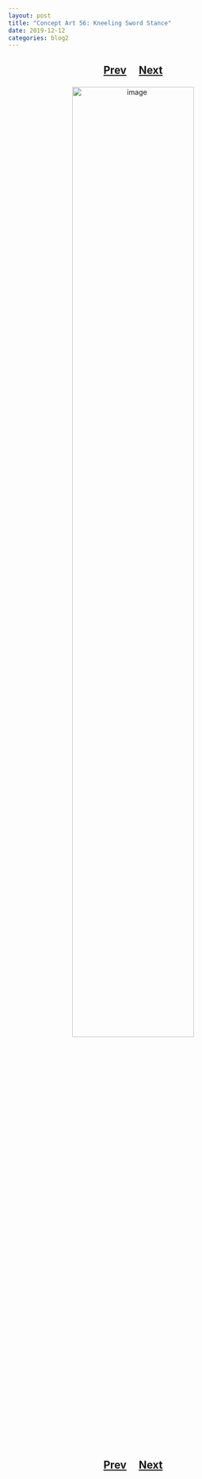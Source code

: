 ```yaml
---
layout: post
title: "Concept Art 56: Kneeling Sword Stance"
date: 2019-12-12
categories: blog2
---
```


<h2>
  <p style="text-align:center;">
    <a href="/wingsofthechorus/archive/2019/12/11/conceptart55">Prev</a>
    &nbsp;&nbsp;&nbsp;
    <a href="/wingsofthechorus/archive/2019/12/13/conceptart57">Next</a>
  </p>
</h2>

<p style="text-align:center;">
  <img src="/wingsofthechorus/images/conceptart/ca56.png" width="70%" alt="image"/>
</p>

<h2>
  <p style="text-align:center;">
    <a href="/wingsofthechorus/archive/2019/12/11/conceptart55">Prev</a>
    &nbsp;&nbsp;&nbsp;
    <a href="/wingsofthechorus/archive/2019/12/13/conceptart57">Next</a>
  </p>
</h2>
